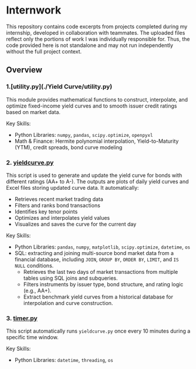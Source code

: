 # Internwork
This repository contains code excerpts from projects completed during my internship, developed in collaboration with teammates. The uploaded files reflect only the portions of work I was individually responsible for. Thus, the code provided here is not standalone and may not run independently without the full project context.

## Overview
### 1.[utility.py](./Yield Curve/utility.py)
This module provides mathematical functions to construct, interpolate, and optimize fixed-income yield curves and to smooth issuer credit ratings based on market data. 

Key Skills:
- Python Libraries: `numpy`, `pandas`, `scipy.optimize`, `openpyxl`
- Math & Finance: Hermite polynomial interpolation, Yield-to-Maturity (YTM), credit spreads, bond curve modeling

### 2. [yieldcurve.py](./yieldcurve.py)

This script is used to generate and update the yield curve for bonds with different ratings (AA+ to A-). The outputs are plots of daily yield curves and Excel files storing updated curve data. It automatically:

- Retrieves recent market trading data
- Filters and ranks bond transactions
- Identifies key tenor points
- Optimizes and interpolates yield values
- Visualizes and saves the curve for the current day

Key Skills:
- Python Libraries: `pandas`, `numpy`, `matplotlib`, `scipy.optimize`, `datetime`, `os`
- SQL: extracting and joining multi-source bond market data from a financial database, including `JOIN`, `GROUP BY`, `ORDER BY`, `LIMIT`, and `IS NULL` conditions.
  - Retrieves the last two days of market transactions from multiple tables using SQL joins and subqueries.
  - Filters instruments by issuer type, bond structure, and rating logic (e.g., AA+).
  - Extract benchmark yield curves from a historical database for interpolation and curve construction.

### 3. [timer.py](./timer.py)

This script automatically runs `yieldcurve.py` once every 10 minutes during a specific time window.

Key Skills:
- Python Libraries: `datetime`, `threading`, `os`
